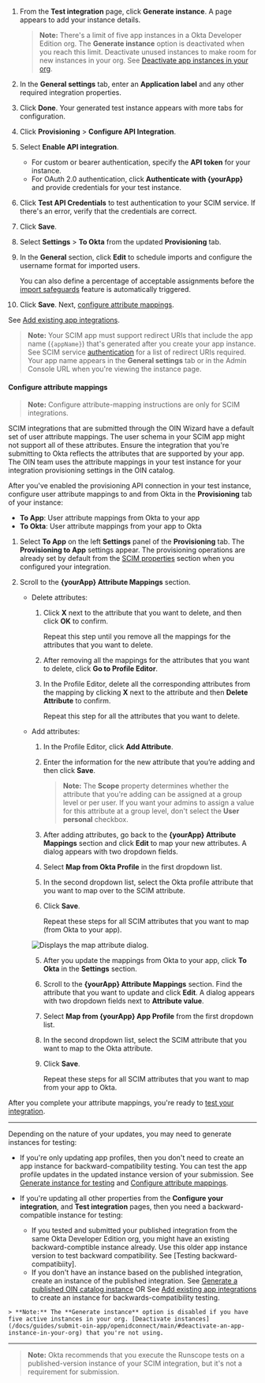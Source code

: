 1. From the **Test integration** page, click **Generate instance**. A page appears to add your instance details.

    > **Note:** There's a limit of five app instances in a Okta Developer Edition org. The **Generate instance** option is deactivated when you reach this limit. Deactivate unused instances to make room for new instances in your org. See [Deactivate app instances in your org](/docs/guides/submit-oin-app/scim/main/#deactivate-an-app-instance-in-your-org).

1. In the **General settings** tab, enter an **Application label** and any other required integration properties.
1. Click **Done**. Your generated test instance appears with more tabs for configuration.
1. Click **Provisioning** > **Configure API Integration**.
1. Select **Enable API integration**.
   * For custom or bearer authentication, specify the **API token** for your instance.
   * For OAuth 2.0 authentication, click **Authenticate with {yourApp}** and provide credentials for your test instance.
1. Click **Test API Credentials** to test authentication to your SCIM service. If there's an error, verify that the credentials are correct.
1. Click **Save**.
1. Select **Settings** > **To Okta** from the updated **Provisioning** tab.
1. In the **General** section, click **Edit** to schedule imports and configure the username format for imported users.

   You can also define a percentage of acceptable assignments before the [import safeguards](https://help.okta.com/okta_help.htm?id=csh-eu-import-safeguard) feature is automatically triggered.

1. Click **Save**. Next, [configure attribute mappings](#configure-attribute-mappings).

See [Add existing app integrations](https://help.okta.com/okta_help.htm?type=oie&id=csh-apps-add-app).

> **Note:** Your SCIM app must support redirect URIs that include the app name (`{appName}`) that's generated after you create your app instance. See SCIM service [authentication](/docs/guides/scim-provisioning-integration-prepare/main/#authentication) for a list of redirect URIs required. Your app name appears in the **General settings** tab or in the Admin Console URL when you're viewing the instance page.

#### Configure attribute mappings

> **Note:** Configure attribute-mapping instructions are only for SCIM integrations.

SCIM integrations that are submitted through the OIN Wizard have a default set of user attribute mappings. The user schema in your SCIM app might not support all of these attributes. Ensure the integration that you're submitting to Okta reflects the attributes that are supported by your app. The OIN team uses the attribute mappings in your test instance for your integration provisioning settings in the OIN catalog.

After you've enabled the provisioning API connection in your test instance, configure user attribute mappings to and from Okta in the **Provisioning** tab of your instance:

* **To App**: User attribute mappings from Okta to your app
* **To Okta**: User attribute mappings from your app to Okta

1. Select **To App** on the left **Settings** panel of the **Provisioning** tab.
  The **Provisioning to App** settings appear. The provisioning operations are already set by default from the [SCIM properties](#properties) section when you configured your integration.

1. Scroll to the **{yourApp} Attribute Mappings** section.

   * Delete attributes:
     1. Click **X** next to the attribute that you want to delete, and then click **OK** to confirm.

        Repeat this step until you remove all the mappings for the attributes that you want to delete.

     1. After removing all the mappings for the attributes that you want to delete, click **Go to Profile Editor**.

     1. In the Profile Editor, delete all the corresponding attributes from the mapping by clicking **X** next to the attribute and then **Delete Attribute** to confirm.

        Repeat this step for all the attributes that you want to delete.

   * Add attributes:

     1. In the Profile Editor, click **Add Attribute**.

     1. Enter the information for the new attribute that you’re adding and then click **Save**.

        > **Note:** The **Scope** property determines whether the attribute that you're adding can be assigned at a group level or per user. If you want your admins to assign a value for this attribute at a group level, don't select the **User personal** checkbox.

     1. After adding attributes, go back to the **{yourApp} Attribute Mappings** section and click **Edit** to map your new attributes. A dialog appears with two dropdown fields.

     1. Select **Map from Okta Profile** in the first dropdown list.
     1. In the second dropdown list, select the Okta profile attribute that you want to map over to the SCIM attribute.
     1. Click **Save**.

         Repeat these steps for all SCIM attributes that you want to map (from Okta to your app).

     <div class="three-quarter border">

     ![Displays the map attribute dialog.](/img/oin/scim_check-attributes-14.png)

     </div>

     5. After you update the mappings from Okta to your app, click **To Okta** in the **Settings** section.
     6. Scroll to the **{yourApp} Attribute Mappings** section. Find the attribute that you want to update and click **Edit**. A dialog appears with two dropdown fields next to **Attribute value**.
     7. Select **Map from {yourApp} App Profile** from the first dropdown list.
     8. In the second dropdown list, select the SCIM attribute that you want to map to the Okta attribute.
     9. Click **Save**.

         Repeat these steps for all SCIM attributes that you want to map from your app to Okta.

After you complete your attribute mappings, you're ready to [test your integration](#test-your-integration).

---

Depending on the nature of your updates, you may need to generate instances for testing:

   * If you're only updating app profiles, then you don't need to create an app instance for backward-compatibility testing. You can test the app profile updates in the updated instance version of your submission. See [Generate instance for testing](#generate-instances-for-testing) and [Configure attribute mappings](map-profile-attributes).

   * If you're updating all other properties from the **Configure your integration**, and **Test integration** pages, then you need a backward-compatible instance for testing:
      * If you tested and submitted your published integration from the same Okta Developer Edition org, you might have an existing backward-comptible instance already. Use this older app instance version to test backward compatibility. See [Testing backward-compatibiity].
      * If you don't have an instance based on the published integration, create an instance of the published integration. See [Generate a published OIN catalog instance](generate-a-published-oin-catalog-instance) OR See [Add existing app integrations](https://help.okta.com/okta_help.htm?type=oie&id=csh-apps-add-app) to create an instance for backwards-compatibility testing.

    > **Note:** The **Generate instance** option is disabled if you have five active instances in your org. [Deactivate instances](/docs/guides/submit-oin-app/openidconnect/main/#deactivate-an-app-instance-in-your-org) that you're not using.

---
> **Note:** Okta recommends that you execute the Runscope tests on a published-version instance of your SCIM integration, but it's not a requirement for submission.
